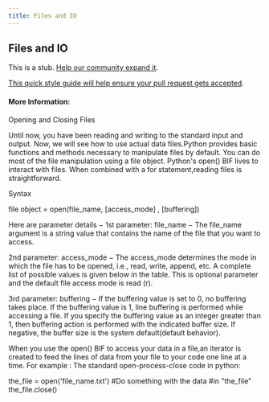 ```yaml
---
title: Files and IO
---
```

## Files and IO

This is a stub. <a href='https://github.com/freecodecamp/guides/tree/master/src/pages/python/files-and-io/index.md' target='_blank' rel='nofollow'>Help our community expand it</a>.

<a href='https://github.com/freecodecamp/guides/blob/master/README.md' target='_blank' rel='nofollow'>This quick style guide will help ensure your pull request gets accepted</a>.

<!-- The article goes here, in GitHub-flavored Markdown. Feel free to add YouTube videos, images, and CodePen/JSBin embeds  -->

#### More Information:
<!-- Please add any articles you think might be helpful to read before writing the article -->
Opening and Closing Files

Until now, you have been reading and writing to the standard input and output. Now, we will see how to use actual data files.Python provides basic functions and methods necessary to manipulate files by default. You can do most of the file manipulation using a file object.
Python's open() BIF lives to interact with files. When combined with a for statement,reading files is straightforward.

Syntax

file object = open(file_name, [access_mode] , [buffering])

Here are parameter details −
1st parameter: file_name − The file_name argument is a string value that contains the name of the file that you want to access.

2nd parameter: access_mode − The access_mode determines the mode in which the file has to be opened, i.e., read, write, append, etc. A complete list of possible values is given below in the table. This is optional parameter and the default file access mode is read (r).

3rd parameter: buffering − If the buffering value is set to 0, no buffering takes place. If the buffering value is 1, line buffering is performed while accessing a file. If you specify the buffering value as an integer greater than 1, then buffering action is performed with the indicated buffer size. If negative, the buffer size is the system default(default behavior).
    


When you use the open() BIF to access your data in a file,an iterator is created to feed the lines of data from your file to your code one line at a time. 
For example : The standard open-process-close code in python:

  the_file = open('file_name.txt')
  #Do something with the data
  #in "the_file"
  the_file.close()

